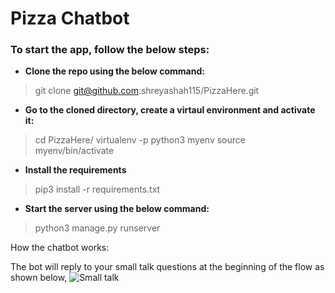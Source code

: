 # Pizza Chatbot

### To start the app, follow the below steps:

 - **Clone the repo using the below command:**

> git clone git@github.com:shreyashah115/PizzaHere.git

 - **Go to the cloned directory, create a virtaul environment and activate it:**

> cd PizzaHere/
> virtualenv -p python3 myenv
> source myenv/bin/activate

 - **Install the requirements**

> pip3 install -r requirements.txt

 - **Start the server using the below command:**
> python3 manage.py runserver

How the chatbot works:

The bot will reply to your small talk questions at the beginning of the flow as shown below,
![Small talk](https://i.imgur.com/KlGRZ4h.png)
